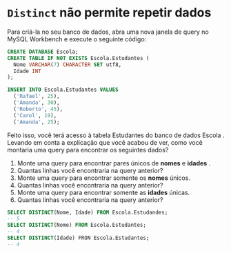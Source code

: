 # `Distinct` não permite repetir dados
Para criá-la no seu banco de dados, abra uma nova janela de query no MySQL Workbench e execute o seguinte código:
```sql
CREATE DATABASE Escola;
CREATE TABLE IF NOT EXISTS Escola.Estudantes (
  Nome VARCHAR(7) CHARACTER SET utf8,
  Idade INT
);

INSERT INTO Escola.Estudantes VALUES
  ('Rafael', 25),
  ('Amanda', 30),
  ('Roberto', 45),
  ('Carol', 19),
  ('Amanda', 25);
```

Feito isso, você terá acesso à tabela Estudantes do banco de dados Escola . Levando em conta a explicação que você acabou de ver, como você montaria uma query para encontrar os seguintes dados?
1. Monte uma query para encontrar pares únicos de **nomes** e **idades** .
2. Quantas linhas você encontraria na query anterior?
3. Monte uma query para encontrar somente os **nomes** únicos.
4. Quantas linhas você encontraria na query anterior?
5. Monte uma query para encontrar somente as **idades** únicas.
6. Quantas linhas você encontraria na query anterior?
```sql
SELECT DISTINCT(Nome, Idade) FROM Escola.Estudandes;
-- 5
SELECT DISTINCT(Nome) FROM Escola.Estudantes;
-- 4
SELECT DISTINCT(Idade) FRON Escola.Estudantes;
-- 4
```
